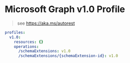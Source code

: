 # Microsoft Graph v1.0 Profile

> see https://aka.ms/autorest

``` yaml
profiles:
  v1.0:
    resources: {}
    operations:
      /schemaExtensions: v1.0
      /schemaExtensions/{schemaExtension-id}: v1.0

```
